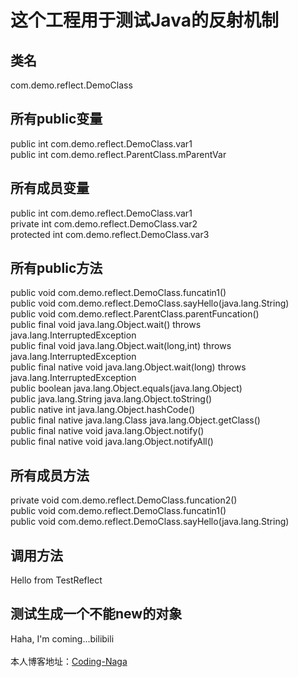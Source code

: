 # 这个工程用于测试Java的反射机制

## 类名
com.demo.reflect.DemoClass
## 所有public变量
public int com.demo.reflect.DemoClass.var1
</br>public int com.demo.reflect.ParentClass.mParentVar
## 所有成员变量
public int com.demo.reflect.DemoClass.var1
</br>private int com.demo.reflect.DemoClass.var2
</br>protected int com.demo.reflect.DemoClass.var3
## 所有public方法
public void com.demo.reflect.DemoClass.funcatin1()
</br>public void com.demo.reflect.DemoClass.sayHello(java.lang.String)
</br>public void com.demo.reflect.ParentClass.parentFuncation()
</br>public final void java.lang.Object.wait() throws java.lang.InterruptedException
</br>public final void java.lang.Object.wait(long,int) throws java.lang.InterruptedException
</br>public final native void java.lang.Object.wait(long) throws java.lang.InterruptedException
</br>public boolean java.lang.Object.equals(java.lang.Object)
</br>public java.lang.String java.lang.Object.toString()
</br>public native int java.lang.Object.hashCode()
</br>public final native java.lang.Class java.lang.Object.getClass()
</br>public final native void java.lang.Object.notify()
</br>public final native void java.lang.Object.notifyAll()
## 所有成员方法
private void com.demo.reflect.DemoClass.funcation2()
</br>public void com.demo.reflect.DemoClass.funcatin1()
</br>public void com.demo.reflect.DemoClass.sayHello(java.lang.String)
## 调用方法
Hello from TestReflect
## 测试生成一个不能new的对象
Haha, I'm coming...bilibili
</br>
</br>本人博客地址：[Coding-Naga](http://blog.csdn.net/lemon_tree12138)
